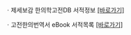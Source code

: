 ㆍ제세보감 한의학고전DB 서적정보 [[바로가기]](https://mediclassics.kr/books/68)

ㆍ고전한의번역서 eBook 서적목록 [[바로가기]](https://info.mediclassics.kr/bookshelf/list/eBook/list)
